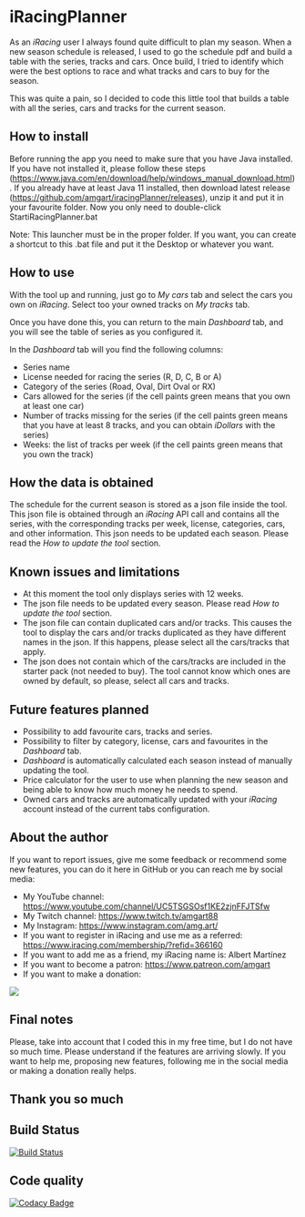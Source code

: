 # iRacingPlanner
As an *iRacing* user I always found quite difficult to plan my season. When a new season schedule is released, 
I used to go the schedule pdf and build a table with the series, tracks and cars. Once build, I tried to identify
which were the best options to race and what tracks and cars to buy for the season.

This was quite a pain, so I decided to code this little tool that builds a table with all the series, cars and
tracks for the current season.

## How to install
Before running the app you need to make sure that you have Java installed. If you have not installed it, please
follow these steps (https://www.java.com/en/download/help/windows_manual_download.html).
If you already have at least Java 11 installed, then download latest release 
(https://github.com/amgart/iracingPlanner/releases), unzip it and put it in your favourite folder.
Now you only need to double-click StartiRacingPlanner.bat

Note: This launcher must be in the proper folder. If you want, you can create a shortcut to this .bat file 
and put it the Desktop or whatever you want.

## How to use
With the tool up and running, just go to *My cars* tab and select the cars you own on *iRacing*. 
Select too your owned tracks on *My tracks* tab.

Once you have done this, you can return to the main *Dashboard* tab, and you will see the table of series 
as you configured it.

In the *Dashboard* tab will you find the following columns:
*   Series name
*   License needed for racing the series (R, D, C, B or A)
*   Category of the series (Road, Oval, Dirt Oval or RX)
*   Cars allowed for the series (if the cell paints green means that you own at least one car)
*   Number of tracks missing for the series (if the cell paints green means that you have at least 8 tracks, and you can obtain *iDollars* with the series)
*   Weeks: the list of tracks per week (if the cell paints green means that you own the track)

## How the data is obtained
The schedule for the current season is stored as a json file inside the tool. This json file is obtained through
an *iRacing* API call and contains all the series, with the corresponding tracks per week, license, categories, 
cars, and other information. This json needs to be updated each season. Please read the 
*How to update the tool* section.

## Known issues and limitations
*   At this moment the tool only displays series with 12 weeks.
*   The json file needs to be updated every season. Please read *How to update the tool* section.
*   The json file can contain duplicated cars and/or tracks. This causes the tool to display the cars and/or tracks duplicated as they have different names in the json. If this happens, please select all the cars/tracks that apply.
*   The json does not contain which of the cars/tracks are included in the starter pack (not needed to buy). The tool cannot know which ones are owned by default, so please, select all cars and tracks.

## Future features planned
*   Possibility to add favourite cars, tracks and series.
*   Possibility to filter by category, license, cars and favourites in the *Dashboard* tab.
*   *Dashboard* is automatically calculated each season instead of manually updating the tool.
*   Price calculator for the user to use when planning the new season and being able to know how much money he needs to spend.
*   Owned cars and tracks are automatically updated with your *iRacing* account instead of the current tabs configuration.

## About the author
If you want to report issues, give me some feedback or recommend some new features, you can do it here in
GitHub or you can reach me by social media:

*   My YouTube channel: https://www.youtube.com/channel/UC5TSGSOsf1KE2zjnFFJTSfw
*   My Twitch channel: https://www.twitch.tv/amgart88
*   My Instagram: https://www.instagram.com/amg.art/
*   If you want to register in iRacing and use me as a referred: https://www.iracing.com/membership/?refid=366160
*   If you want to add me as a friend, my iRacing name is: Albert Martínez
*   If you want to become a patron: https://www.patreon.com/amgart
*   If you want to make a donation:

[![](https://www.paypalobjects.com/es_ES/ES/i/btn/btn_donate_LG.gif)](https://www.paypal.com/cgi-bin/webscr?cmd=_s-xclick&hosted_button_id=WBC5FZRDZHMSE)

## Final notes
Please, take into account that I coded this in my free time, but I do not have so much time. Please understand
if the features are arriving slowly. 
If you want to help me, proposing new features, following me in the social media or making a donation 
really helps.

## Thank you so much

## Build Status
[![Build Status](https://travis-ci.com/amgart/iracingPlanner.svg?token=fxGz683x8EKy5r4BMBoM&branch=develop)](https://travis-ci.com/amgart/iracingPlanner)

## Code quality
[![Codacy Badge](https://app.codacy.com/project/badge/Grade/c2a6545e7f60442baca49e0d551d29a1)](https://www.codacy.com/gh/amgart/iracingPlanner/dashboard?utm_source=github.com&amp;utm_medium=referral&amp;utm_content=amgart/iracingPlanner&amp;utm_campaign=Badge_Grade)
